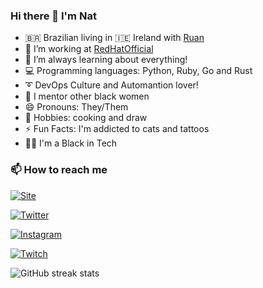 ### Hi there 👋 I'm Nat

- 🇧🇷 Brazilian living in 🇮🇪 Ireland with [Ruan](https://github.com/ruanLN)
- 🔭 I’m working at [RedHatOfficial](https://github.com/RedHatOfficial)
- 🌱 I’m always learning about everything!
- 💻 Programming languages: Python, Ruby, Go and Rust
- ➰ DevOps Culture and Automantion lover!
- 👯 I mentor other black women
- 😄 Pronouns: They/Them
- 🍲 Hobbies: cooking and draw
- ⚡ Fun Facts: I'm addicted to cats and tattoos
- ✊🏿 I'm a Black in Tech

### 📫 How to reach me

<a href="https://www.shebangbash.com"><img src="https://img.shields.io/website?color=green&label=Site&style=plastic&url=https%3A%2F%2Fshebangbash.dev%2F" alt="Site"></a>

<a href="https://www.twiter.com/shebangbash"><img src="https://img.shields.io/twitter/follow/shebangbash?style=plastic" alt="Twitter"></a>

<a href="https://www.instagram.com/shebangbash"><img src="https://img.shields.io/badge/Instagram-Follow-pink?style=plastic&logo=appveyor" alt="Instagram"></a>

<a href="https://www.twitch.tb/shebangbashb"><img src="https://img.shields.io/twitch/status/shebangbash?style=plastic" alt="Twitch"></a>

![GitHub streak stats](https://github-readme-streak-stats.herokuapp.com/?user=shebangbash)
